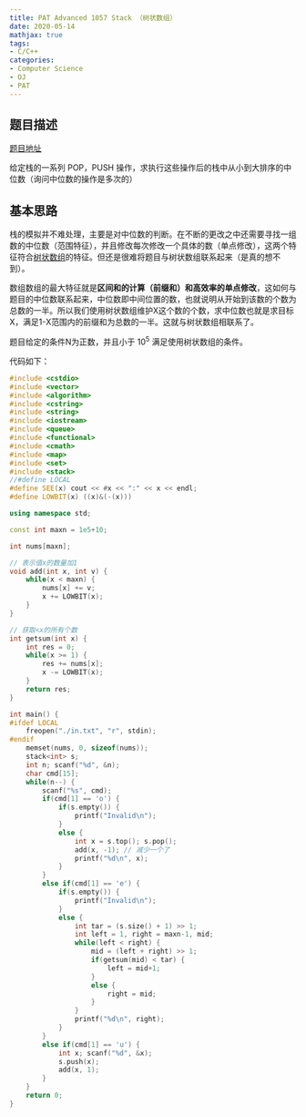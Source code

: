 ```yaml
---
title: PAT Advanced 1057 Stack （树状数组）
date: 2020-05-14
mathjax: true
tags:
- C/C++
categories:
- Computer Science
- OJ
- PAT
---
```


## 题目描述

[题目地址](https://pintia.cn/problem-sets/994805342720868352/problems/994805417945710592)

给定栈的一系列 POP，PUSH 操作，求执行这些操作后的栈中从小到大排序的中位数（询问中位数的操作是多次的）

<!-- more -->

## 基本思路

栈的模拟并不难处理，主要是对中位数的判断。在不断的更改之中还需要寻找一组数的中位数（范围特征），并且修改每次修改一个具体的数（单点修改），这两个特征符合[树状数组](/2020/05/13/2020-05-13-Binary-Index-Tree/)的特征。但还是很难将题目与树状数组联系起来（是真的想不到）。

数组数组的最大特征就是**区间和的计算（前缀和）和高效率的单点修改**，这如何与题目的中位数联系起来，中位数即中间位置的数，也就说明从开始到该数的个数为总数的一半。所以我们使用树状数组维护X这个数的个数，求中位数也就是求目标X，满足1-X范围内的前缀和为总数的一半。这就与树状数组相联系了。

题目给定的条件N为正数，并且小于 $10^5$ 满足使用树状数组的条件。

代码如下：

```cpp
#include <cstdio>
#include <vector>
#include <algorithm>
#include <cstring>
#include <string>
#include <iostream>
#include <queue>
#include <functional>
#include <cmath>
#include <map>
#include <set>
#include <stack>
//#define LOCAL
#define SEE(x) cout << #x << ":" << x << endl;
#define LOWBIT(x) ((x)&(-(x)))

using namespace std;

const int maxn = 1e5+10;

int nums[maxn];

// 表示值x的数量加1
void add(int x, int v) {
    while(x < maxn) {
        nums[x] += v;   
        x += LOWBIT(x);
    }
}

// 获取<x的所有个数
int getsum(int x) {
    int res = 0;
    while(x >= 1) {
        res += nums[x];
        x -= LOWBIT(x);
    }
    return res;
}

int main() {
#ifdef LOCAL
    freopen("./in.txt", "r", stdin);
#endif
    memset(nums, 0, sizeof(nums));
    stack<int> s;
    int n; scanf("%d", &n);
    char cmd[15];
    while(n--) {
        scanf("%s", cmd);
        if(cmd[1] == 'o') {
            if(s.empty()) {
                printf("Invalid\n");
            }
            else {
                int x = s.top(); s.pop();
                add(x, -1); // 减少一个了
                printf("%d\n", x);
            }
        }
        else if(cmd[1] == 'e') {
            if(s.empty()) {
                printf("Invalid\n");
            }
            else {
                int tar = (s.size() + 1) >> 1;
                int left = 1, right = maxn-1, mid;
                while(left < right) {
                    mid = (left + right) >> 1;
                    if(getsum(mid) < tar) {
                        left = mid+1;
                    }
                    else {
                        right = mid;
                    }
                }
                printf("%d\n", right);
            }
        }
        else if(cmd[1] == 'u') {
            int x; scanf("%d", &x);
            s.push(x);
            add(x, 1);
        }
    }
    return 0;
}
```

